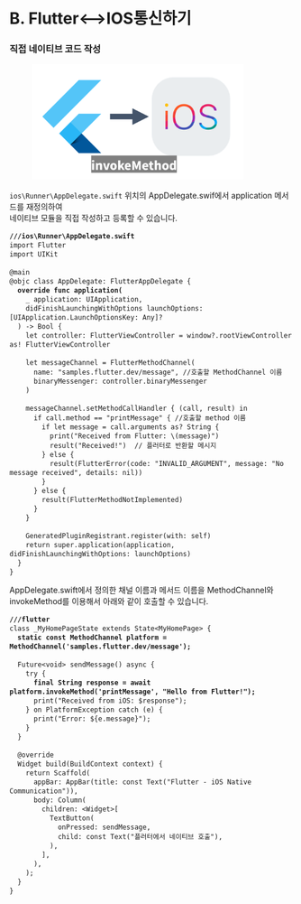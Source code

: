 # B. Flutter<-->IOS통신하기

### 직접 네이티브 코드 작성

<figure><img src="../../../.gitbook/assets/image (6) (1) (1) (1).png" alt="" width="375"><figcaption></figcaption></figure>

`ios\Runner\AppDelegate.swift` 위치의 AppDelegate.swif에서 application 메서드를 재정의하여\
네이티브 모듈을 직접 작성하고  등록할 수  있습니다.

<pre class="language-kotlin"><code class="lang-kotlin"><strong>///ios\Runner\AppDelegate.swift
</strong>import Flutter
import UIKit

@main
@objc class AppDelegate: FlutterAppDelegate {
<strong>  override func application(
</strong>    _ application: UIApplication,
    didFinishLaunchingWithOptions launchOptions: [UIApplication.LaunchOptionsKey: Any]?
  ) -> Bool {
    let controller: FlutterViewController = window?.rootViewController as! FlutterViewController

    let messageChannel = FlutterMethodChannel(
      name: "samples.flutter.dev/message", //호출할 MethodChannel 이름
      binaryMessenger: controller.binaryMessenger
    )

    messageChannel.setMethodCallHandler { (call, result) in
      if call.method == "printMessage" { //호출할 method 이름
        if let message = call.arguments as? String {
          print("Received from Flutter: \(message)")
          result("Received!")  // 플러터로 반환할 메시지
        } else {
          result(FlutterError(code: "INVALID_ARGUMENT", message: "No message received", details: nil))
        }
      } else {
        result(FlutterMethodNotImplemented)
      }
    }

    GeneratedPluginRegistrant.register(with: self)
    return super.application(application, didFinishLaunchingWithOptions: launchOptions)
  }
}
</code></pre>

AppDelegate.swift에서 정의한 채널 이름과 메서드 이름을 MethodChannel와 invokeMethod를 이용해서 아래와 같이 호출할 수 있습니다.

<pre class="language-dart"><code class="lang-dart"><strong>///flutter
</strong>class _MyHomePageState extends State&#x3C;MyHomePage> {
<strong>  static const MethodChannel platform = MethodChannel('samples.flutter.dev/message');
</strong>  
  Future&#x3C;void> sendMessage() async {
    try {
<strong>      final String response = await platform.invokeMethod('printMessage', "Hello from Flutter!");
</strong>      print("Received from iOS: $response");
    } on PlatformException catch (e) {
      print("Error: ${e.message}");
    }
  }
  
  @override
  Widget build(BuildContext context) {
    return Scaffold(
      appBar: AppBar(title: const Text("Flutter - iOS Native Communication")),
      body: Column(
        children: &#x3C;Widget>[
          TextButton(
            onPressed: sendMessage,
            child: const Text("플러터에서 네이티브 호출"),
          ),
        ],
      ),
    );
  }
}
</code></pre>
